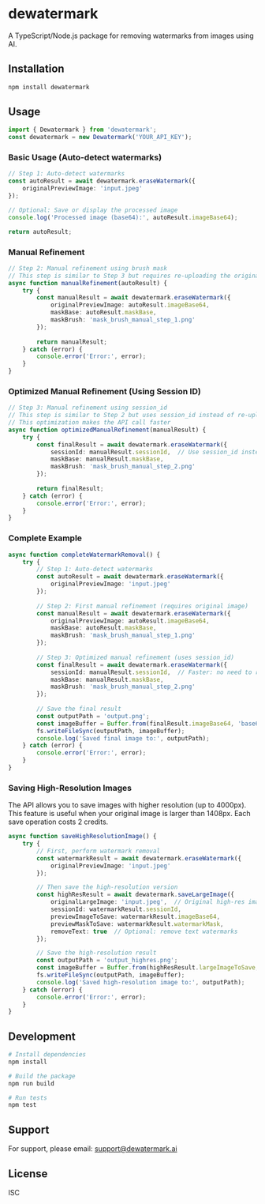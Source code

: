 # dewatermark

A TypeScript/Node.js package for removing watermarks from images using AI.

## Installation

```bash
npm install dewatermark
```

## Usage

```typescript
import { Dewatermark } from 'dewatermark';
const dewatermark = new Dewatermark('YOUR_API_KEY');
```

### Basic Usage (Auto-detect watermarks)

```typescript
// Step 1: Auto-detect watermarks
const autoResult = await dewatermark.eraseWatermark({
    originalPreviewImage: 'input.jpeg'
});

// Optional: Save or display the processed image
console.log('Processed image (base64):', autoResult.imageBase64);

return autoResult;
```

### Manual Refinement

```typescript
// Step 2: Manual refinement using brush mask
// This step is similar to Step 3 but requires re-uploading the original image
async function manualRefinement(autoResult) {
    try {
        const manualResult = await dewatermark.eraseWatermark({
            originalPreviewImage: autoResult.imageBase64,
            maskBase: autoResult.maskBase,
            maskBrush: 'mask_brush_manual_step_1.png'
        });
        
        return manualResult;
    } catch (error) {
        console.error('Error:', error);
    }
}
```

### Optimized Manual Refinement (Using Session ID)

```typescript
// Step 3: Manual refinement using session_id
// This step is similar to Step 2 but uses session_id instead of re-uploading the original image
// This optimization makes the API call faster
async function optimizedManualRefinement(manualResult) {
    try {
        const finalResult = await dewatermark.eraseWatermark({
            sessionId: manualResult.sessionId,  // Use session_id instead of re-uploading
            maskBase: manualResult.maskBase,
            maskBrush: 'mask_brush_manual_step_2.png'
        });
        
        return finalResult;
    } catch (error) {
        console.error('Error:', error);
    }
}
```

### Complete Example

```typescript
async function completeWatermarkRemoval() {
    try {
        // Step 1: Auto-detect watermarks
        const autoResult = await dewatermark.eraseWatermark({
            originalPreviewImage: 'input.jpeg'
        });
        
        // Step 2: First manual refinement (requires original image)
        const manualResult = await dewatermark.eraseWatermark({
            originalPreviewImage: autoResult.imageBase64,
            maskBase: autoResult.maskBase,
            maskBrush: 'mask_brush_manual_step_1.png'
        });
        
        // Step 3: Optimized manual refinement (uses session_id)
        const finalResult = await dewatermark.eraseWatermark({
            sessionId: manualResult.sessionId,  // Faster: no need to re-upload original image
            maskBase: manualResult.maskBase,
            maskBrush: 'mask_brush_manual_step_2.png'
        });
        
        // Save the final result
        const outputPath = 'output.png';
        const imageBuffer = Buffer.from(finalResult.imageBase64, 'base64');
        fs.writeFileSync(outputPath, imageBuffer);
        console.log('Saved final image to:', outputPath);
    } catch (error) {
        console.error('Error:', error);
    }
}
```

### Saving High-Resolution Images

The API allows you to save images with higher resolution (up to 4000px). This feature is useful when your original image is larger than 1408px. Each save operation costs 2 credits.

```typescript
async function saveHighResolutionImage() {
    try {
        // First, perform watermark removal
        const watermarkResult = await dewatermark.eraseWatermark({
            originalPreviewImage: 'input.jpeg'
        });

        // Then save the high-resolution version
        const highResResult = await dewatermark.saveLargeImage({
            originalLargeImage: 'input.jpeg',  // Original high-res image
            sessionId: watermarkResult.sessionId,
            previewImageToSave: watermarkResult.imageBase64,
            previewMaskToSave: watermarkResult.watermarkMask,
            removeText: true  // Optional: remove text watermarks
        });

        // Save the high-resolution result
        const outputPath = 'output_highres.png';
        const imageBuffer = Buffer.from(highResResult.largeImageToSave, 'base64');
        fs.writeFileSync(outputPath, imageBuffer);
        console.log('Saved high-resolution image to:', outputPath);
    } catch (error) {
        console.error('Error:', error);
    }
}
```

## Development

```bash
# Install dependencies
npm install

# Build the package
npm run build

# Run tests
npm test
```

## Support

For support, please email: support@dewatermark.ai

## License

ISC 